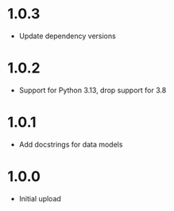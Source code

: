 # 1.0.3
- Update dependency versions

# 1.0.2
- Support for Python 3.13, drop support for 3.8

# 1.0.1
- Add docstrings for data models

# 1.0.0
- Initial upload
